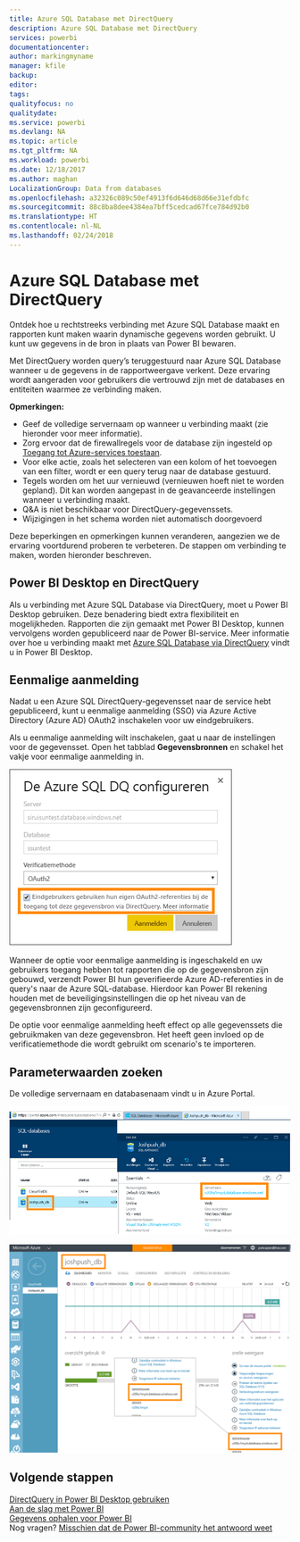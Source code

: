 ```yaml
---
title: Azure SQL Database met DirectQuery
description: Azure SQL Database met DirectQuery
services: powerbi
documentationcenter: 
author: markingmyname
manager: kfile
backup: 
editor: 
tags: 
qualityfocus: no
qualitydate: 
ms.service: powerbi
ms.devlang: NA
ms.topic: article
ms.tgt_pltfrm: NA
ms.workload: powerbi
ms.date: 12/18/2017
ms.author: maghan
LocalizationGroup: Data from databases
ms.openlocfilehash: a32326c089c50ef4913f6d646d68d66e31efdbfc
ms.sourcegitcommit: 88c8ba8dee4384ea7bff5cedcad67fce784d92b0
ms.translationtype: HT
ms.contentlocale: nl-NL
ms.lasthandoff: 02/24/2018
---
```

# <a name="azure-sql-database-with-directquery"></a>Azure SQL Database met DirectQuery
Ontdek hoe u rechtstreeks verbinding met Azure SQL Database maakt en rapporten kunt maken waarin dynamische gegevens worden gebruikt. U kunt uw gegevens in de bron in plaats van Power BI bewaren.

Met DirectQuery worden query’s teruggestuurd naar Azure SQL Database wanneer u de gegevens in de rapportweergave verkent. Deze ervaring wordt aangeraden voor gebruikers die vertrouwd zijn met de databases en entiteiten waarmee ze verbinding maken.

**Opmerkingen:**

* Geef de volledige servernaam op wanneer u verbinding maakt (zie hieronder voor meer informatie).
* Zorg ervoor dat de firewallregels voor de database zijn ingesteld op [Toegang tot Azure-services toestaan](https://msdn.microsoft.com/library/azure/ee621782.aspx).
* Voor elke actie, zoals het selecteren van een kolom of het toevoegen van een filter, wordt er een query terug naar de database gestuurd.
* Tegels worden om het uur vernieuwd (vernieuwen hoeft niet te worden gepland). Dit kan worden aangepast in de geavanceerde instellingen wanneer u verbinding maakt.
* Q&A is niet beschikbaar voor DirectQuery-gegevenssets.
* Wijzigingen in het schema worden niet automatisch doorgevoerd

Deze beperkingen en opmerkingen kunnen veranderen, aangezien we de ervaring voortdurend proberen te verbeteren. De stappen om verbinding te maken, worden hieronder beschreven. 

## <a name="power-bi-desktop-and-directquery"></a>Power BI Desktop en DirectQuery
Als u verbinding met Azure SQL Database via DirectQuery, moet u Power BI Desktop gebruiken. Deze benadering biedt extra flexibiliteit en mogelijkheden. Rapporten die zijn gemaakt met Power BI Desktop, kunnen vervolgens worden gepubliceerd naar de Power BI-service. Meer informatie over hoe u verbinding maakt met [Azure SQL Database via DirectQuery](desktop-use-directquery.md) vindt u in Power BI Desktop. 

## <a name="single-sign-on"></a>Eenmalige aanmelding

Nadat u een Azure SQL DirectQuery-gegevensset naar de service hebt gepubliceerd, kunt u eenmalige aanmelding (SSO) via Azure Active Directory (Azure AD) OAuth2 inschakelen voor uw eindgebruikers. 

Als u eenmalige aanmelding wilt inschakelen, gaat u naar de instellingen voor de gegevensset. Open het tabblad **Gegevensbronnen** en schakel het vakje voor eenmalige aanmelding in.

![Het dialoogvenster Azure SQL DQ configureren](media/service-azure-sql-database-with-direct-connect/sso-dialog.png)

Wanneer de optie voor eenmalige aanmelding is ingeschakeld en uw gebruikers toegang hebben tot rapporten die op de gegevensbron zijn gebouwd, verzendt Power BI hun geverifieerde Azure AD-referenties in de query's naar de Azure SQL-database. Hierdoor kan Power BI rekening houden met de beveiligingsinstellingen die op het niveau van de gegevensbronnen zijn geconfigureerd.

De optie voor eenmalige aanmelding heeft effect op alle gegevenssets die gebruikmaken van deze gegevensbron. Het heeft geen invloed op de verificatiemethode die wordt gebruikt om scenario's te importeren.

## <a name="finding-parameter-values"></a>Parameterwaarden zoeken
De volledige servernaam en databasenaam vindt u in Azure Portal.

![](media/service-azure-sql-database-with-direct-connect/azureportnew_update.png)

![](media/service-azure-sql-database-with-direct-connect/azureportal_update.png)

## <a name="next-steps"></a>Volgende stappen
[DirectQuery in Power BI Desktop gebruiken](desktop-use-directquery.md)  
[Aan de slag met Power BI](service-get-started.md)  
[Gegevens ophalen voor Power BI](service-get-data.md)  
Nog vragen? [Misschien dat de Power BI-community het antwoord weet](http://community.powerbi.com/)
